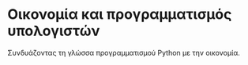 # Οικονομία και προγραμματισμός υπολογιστών
Συνδυάζοντας τη γλώσσα προγραμματισμού Python με την οικονομία.
